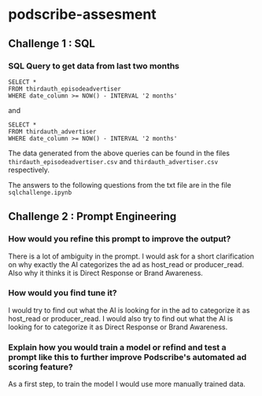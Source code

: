 # podscribe-assesment

## Challenge 1 : SQL

### SQL Query to get data from last two months

```
SELECT *
FROM thirdauth_episodeadvertiser
WHERE date_column >= NOW() - INTERVAL '2 months'
```
and 
```
SELECT *
FROM thirdauth_advertiser
WHERE date_column >= NOW() - INTERVAL '2 months'
```
The data generated from the above queries can be found in the files `thirdauth_episodeadvertiser.csv` and `thirdauth_advertiser.csv` respectively.
    
The answers to the following questions from the txt file are in the file `sqlchallenge.ipynb`


## Challenge 2 : Prompt Engineering

### How would you refine this prompt to improve the output? 

There is a lot of ambiguity in the prompt. I would ask for a short clarification on why exactly the AI categorizes the ad as host_read or producer_read. Also why it thinks it is Direct Response or Brand Awareness.

### How would you find tune it? 

I would try to find out what the AI is looking for in the ad to categorize it as host_read or producer_read. I would also try to find out what the AI is looking for to categorize it as Direct Response or Brand Awareness.

### Explain how you would train a model or refind and test a prompt like this to further improve Podscribe's automated ad scoring feature?

As a first step, to train the model I would use more manually trained data.

